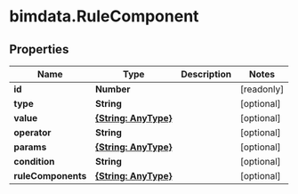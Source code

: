 # bimdata.RuleComponent

## Properties

Name | Type | Description | Notes
------------ | ------------- | ------------- | -------------
**id** | **Number** |  | [readonly] 
**type** | **String** |  | [optional] 
**value** | [**{String: AnyType}**](AnyType.md) |  | [optional] 
**operator** | **String** |  | [optional] 
**params** | [**{String: AnyType}**](AnyType.md) |  | [optional] 
**condition** | **String** |  | [optional] 
**ruleComponents** | [**{String: AnyType}**](AnyType.md) |  | [optional] 


